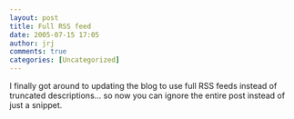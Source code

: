 ```yaml
---
layout: post
title: Full RSS feed
date: 2005-07-15 17:05
author: jrj
comments: true
categories: [Uncategorized]
---
```

I finally got around to updating the blog to use full RSS feeds instead of truncated descriptions... so now you can ignore the entire post instead of just a snippet.
